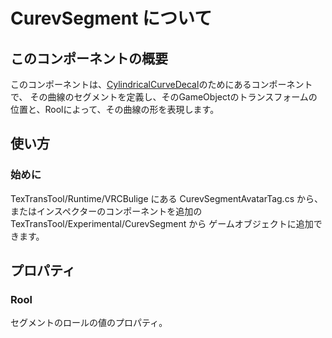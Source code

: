 # CurevSegment について

## このコンポーネントの概要

このコンポーネントは、[CylindricalCurveDecal](CylindricalCurveDecal.md)のためにあるコンポーネントで、
その曲線のセグメントを定義し、そのGameObjectのトランスフォームの位置と、Roolによって、その曲線の形を表現します。

## 使い方

### 始めに

TexTransTool/Runtime/VRCBulige にある CurevSegmentAvatarTag.cs から、
またはインスペクターのコンポーネントを追加の TexTransTool/Experimental/CurevSegment から
ゲームオブジェクトに追加できます。

## プロパティ

### Rool

セグメントのロールの値のプロパティ。
